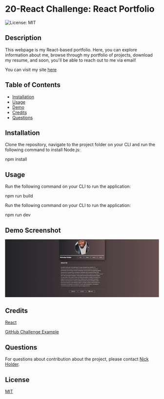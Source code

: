   # 20-React Challenge: React Portfolio

![License: MIT](https://img.shields.io/badge/License-MIT-yellow.svg)

## Description

This webpage is my React-based portfolio. Here, you can explore information about me, browse through my portfolio of projects, download my resume, and soon, you'll be able to reach out to me via email!

You can visit my site [here](https://nix-portfolio.netlify.app//)

## Table of Contents
  - [Installation](#installation)
  - [Usage](#usage)
  - [Demo](#demo)
  - [Credits](#credits)
  - [Questions](#questions)

## Installation
Clone the repository, navigate to the project folder on your CLI and run the following command to install Node.js:

npm install

## Usage
Run the following command on your CLI to run the application:

npm run build

Run the following command on your CLI to run the application:

npm run dev

## Demo Screenshot
![Screenshot](image.png)

## Credits

[React](https://react.dev/learn/add-react-to-an-existing-project#step-1-set-up-a-modular-javascript-environment)
  
[GitHub Challenge Example](https://github.com/AndrueGage/react-portfolio)

## Questions
For questions about contribution about the project, please contact [Nick Holder](mailto:ngholder@hotmail.com).

## License
[MIT](https://opensource.org/licenses/MIT)

